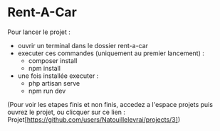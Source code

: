 # Rent-A-Car

Pour lancer le projet : 
  - ouvrir un terminal dans le dossier rent-a-car
  - executer ces commandes (uniquement au premier lancement) :
    -  composer install
    -  npm install
  - une fois installée executer :
    -  php artisan serve
    -  npm run dev

(Pour voir les etapes finis et non finis, accedez a l'espace projets puis ouvrez le projet, ou clicquer sur ce lien : Projet[https://github.com/users/Natouillelevrai/projects/3])
